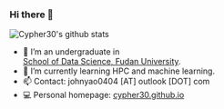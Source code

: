 ### Hi there 👋

![Cypher30's github stats](https://github-readme-stats.vercel.app/api?username=Cypher30)

- 🔭 I’m an undergraduate in <br><a href="https://sds.fudan.edu.cn/">School of Data Science, Fudan University</a>.
- 🌱 I’m currently learning HPC and machine learning.
- 📫 Contact: johnyao0404 [AT] outlook [DOT] com
- 💻 Personal homepage: <a href="https://cypher30.github.io/">cypher30.github.io</a>
